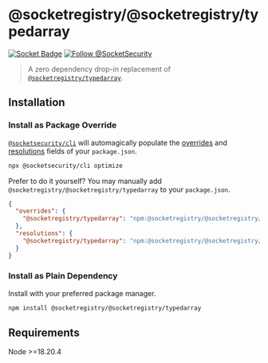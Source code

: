 # @socketregistry/@socketregistry/typedarray

[![Socket Badge](https://socket.dev/api/badge/npm/package/@socketregistry/@socketregistry/typedarray)](https://socket.dev/npm/package/@socketregistry/@socketregistry/typedarray)
[![Follow @SocketSecurity](https://img.shields.io/twitter/follow/SocketSecurity?style=social)](https://twitter.com/SocketSecurity)

> A zero dependency drop-in replacement of
> [`@socketregistry/typedarray`](https://www.npmjs.com/package/@socketregistry/typedarray).

## Installation

### Install as Package Override

[`@socketsecurity/cli`](https://www.npmjs.com/package/@socketsecurity/cli) will
automagically populate the
[overrides](https://docs.npmjs.com/cli/v9/configuring-npm/package-json#overrides)
and [resolutions](https://yarnpkg.com/configuration/manifest#resolutions) fields
of your `package.json`.

```sh
npx @socketsecurity/cli optimize
```

Prefer to do it yourself? You may manually add
`@socketregistry/@socketregistry/typedarray` to your `package.json`.

```json
{
  "overrides": {
    "@socketregistry/typedarray": "npm:@socketregistry/@socketregistry/typedarray@^1"
  },
  "resolutions": {
    "@socketregistry/typedarray": "npm:@socketregistry/@socketregistry/typedarray@^1"
  }
}
```

### Install as Plain Dependency

Install with your preferred package manager.

```sh
npm install @socketregistry/@socketregistry/typedarray
```

## Requirements

Node &gt;=18.20.4

